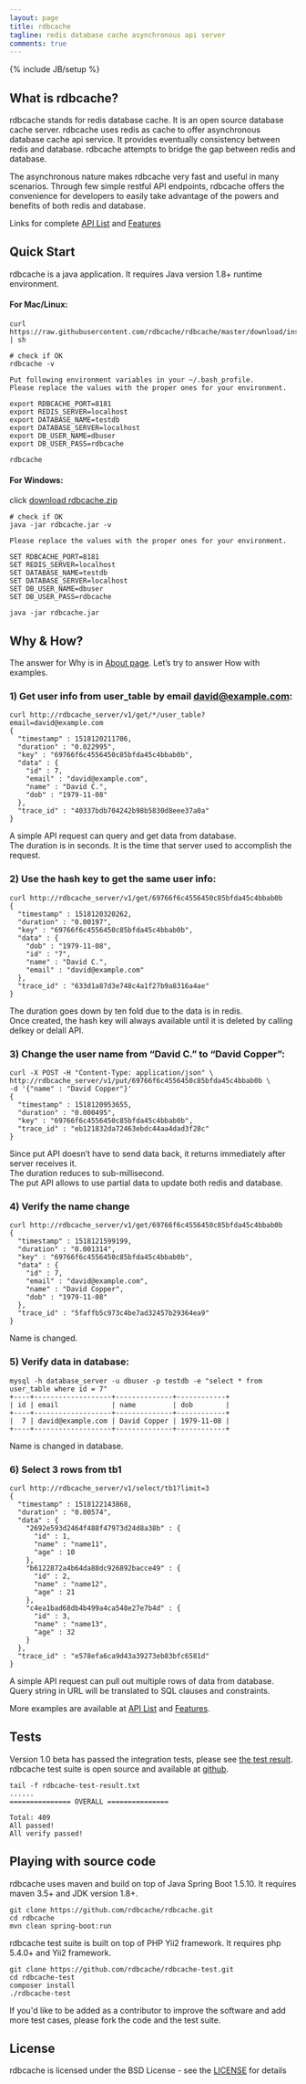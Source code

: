 ```yaml
---
layout: page
title: rdbcache
tagline: redis database cache asynchronous api server
comments: true
---
```

{% include JB/setup %}

## What is rdbcache?

rdbcache stands for redis database cache. It is an open source database cache server. rdbcache uses redis as cache to offer asynchronous database cache api service. It provides eventually consistency between redis and database. rdbcache attempts to bridge the gap between redis and database.

The asynchronous nature makes rdbcache very fast and useful in many scenarios. Through few simple restful API endpoints, rdbcache offers the convenience for developers to easily take advantage of the powers and benefits of both redis and database.

Links for complete [API List](/api-list) and [Features](/features)

## Quick Start

rdbcache is a java application. It requires Java version 1.8+ runtime environment.

#### For Mac/Linux:

    curl https://raw.githubusercontent.com/rdbcache/rdbcache/master/download/install | sh

    # check if OK
    rdbcache -v

    Put following environment variables in your ~/.bash_profile.
    Please replace the values with the proper ones for your environment.

    export RDBCACHE_PORT=8181
    export REDIS_SERVER=localhost
    export DATABASE_NAME=testdb
    export DATABASE_SERVER=localhost
    export DB_USER_NAME=dbuser
    export DB_USER_PASS=rdbcache

    rdbcache

#### For Windows:

click [download rdbcache.zip](https://raw.githubusercontent.com/rdbcache/rdbcache/master/download/rdbcache.zip)

    # check if OK
    java -jar rdbcache.jar -v

    Please replace the values with the proper ones for your environment.

    SET RDBCACHE_PORT=8181
    SET REDIS_SERVER=localhost
    SET DATABASE_NAME=testdb
    SET DATABASE_SERVER=localhost
    SET DB_USER_NAME=dbuser
    SET DB_USER_PASS=rdbcache

    java -jar rdbcache.jar

## Why & How?

The answer for Why is in [About page](/about). Let’s try to answer How with examples.

### 1) Get user info from user_table by email david@example.com:

    curl http://rdbcache_server/v1/get/*/user_table?email=david@example.com
    {
      "timestamp" : 1518120211706,
      "duration" : "0.022995",
      "key" : "69766f6c4556450c85bfda45c4bbab0b",
      "data" : {
        "id" : 7,
        "email" : "david@example.com",
        "name" : "David C.",
        "dob" : "1979-11-08"
      },
      "trace_id" : "40337bdb704242b98b5830d8eee37a0a"
    }

A simple API request can query and get data from database.  
The duration is in seconds. It is the time that server used to accomplish the request.

### 2) Use the hash key to get the same user info:

    curl http://rdbcache_server/v1/get/69766f6c4556450c85bfda45c4bbab0b
    {
      "timestamp" : 1518120320262,
      "duration" : "0.00197",
      "key" : "69766f6c4556450c85bfda45c4bbab0b",
      "data" : {
        "dob" : "1979-11-08",
        "id" : "7",
        "name" : "David C.",
        "email" : "david@example.com"
      },
      "trace_id" : "633d1a87d3e748c4a1f27b9a8316a4ae"
    }

The duration goes down by ten fold due to the data is in redis.  
Once created, the hash key will always available until it is deleted by calling delkey or delall API.

### 3) Change the user name from “David C.” to “David Copper”:

    curl -X POST -H "Content-Type: application/json" \
    http://rdbcache_server/v1/put/69766f6c4556450c85bfda45c4bbab0b \
    -d '{"name" : "David Copper"}'
    {
      "timestamp" : 1518120953655,
      "duration" : "0.000495",
      "key" : "69766f6c4556450c85bfda45c4bbab0b",
      "trace_id" : "eb121832da72463ebdc44aa4dad3f28c"
    }

Since put API doesn’t have to send data back, it returns immediately after server receives it.  
The duration reduces to sub-millisecond.  
The put API allows to use partial data to update both redis and database.

### 4) Verify the name change

    curl http://rdbcache_server/v1/get/69766f6c4556450c85bfda45c4bbab0b
    {
      "timestamp" : 1518121599199,
      "duration" : "0.001314",
      "key" : "69766f6c4556450c85bfda45c4bbab0b",
      "data" : {
        "id" : 7,
        "email" : "david@example.com",
        "name" : "David Copper",
        "dob" : "1979-11-08"
      },
      "trace_id" : "5faffb5c973c4be7ad32457b29364ea9"
    }

Name is changed.

### 5) Verify data in database:

    mysql -h database_server -u dbuser -p testdb -e "select * from user_table where id = 7"
    +----+-------------------+--------------+------------+
    | id | email             | name         | dob        |
    +----+-------------------+--------------+------------+
    |  7 | david@example.com | David Copper | 1979-11-08 |
    +----+-------------------+--------------+------------+

Name is changed in database.

### 6) Select 3 rows from tb1

    curl http://rdbcache_server/v1/select/tb1?limit=3
    {
      "timestamp" : 1518122143868,
      "duration" : "0.00574",
      "data" : {
        "2692e593d2464f488f47973d24d8a38b" : {
          "id" : 1,
          "name" : "name11",
          "age" : 10
        },
        "b6122872a4b64da88dc926892bacce49" : {
          "id" : 2,
          "name" : "name12",
          "age" : 21
        },
        "c4ea1bad68db4b499a4ca548e27e7b4d" : {
          "id" : 3,
          "name" : "name13",
          "age" : 32
        }
      },
      "trace_id" : "e578efa6ca9d43a39273eb83bfc6581d"
    }

A simple API request can pull out multiple rows of data from database.  
Query string in URL will be translated to SQL clauses and constraints. 

More examples are available at [API List](/api-list) and [Features](/features).

## Tests

Version 1.0 beta has passed the integration tests, please see [the test result](https://github.com/rdbcache/rdbcache-test/blob/master/rdbcache-test-result.txt). rdbcache test suite is open source and available at [github](https://github.com/rdbcache/rdbcache-test).

    tail -f rdbcache-test-result.txt 
    ......
    =============== OVERALL ===============

    Total: 409
    All passed!
    All verify passed!

## Playing with source code

rdbcache uses maven and build on top of Java Spring Boot 1.5.10. It requires maven 3.5+ and JDK version 1.8+.

    git clone https://github.com/rdbcache/rdbcache.git
    cd rdbcache
    mvn clean spring-boot:run

rdbcache test suite is built on top of PHP Yii2 framework. It requires php 5.4.0+ and Yii2 framework.

    git clone https://github.com/rdbcache/rdbcache-test.git
    cd rdbcache-test
    composer install
    ./rdbcache-test

If you'd like to be added as a contributor to improve the software and add more test cases, please fork the code and the test suite.

## License

rdbcache is licensed under the BSD License - see the [LICENSE](/license) for details


